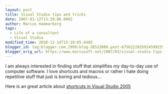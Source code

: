 ```yaml
---
layout: post
title: Visual Studio tips and tricks
date: 2007-03-12T13:29:00.000Z
author: Marcus Hammarberg
tags:
  - Life of a consultant
  - Visual Studio
modified_time: 2010-12-14T15:19:05.640Z
blogger_id: tag:blogger.com,1999:blog-36533086.post-6756222835924599255
blogger_orig_url: https://www.marcusoft.net/2007/03/visual-studio-tips-and-tricks.html
---
```


I am always interested in finding stuff that simplifies my day-to-day
use of computer software. I love shortcuts and macros or rather I hate
doing repetitive stuff that just is boring and tedious...

Here is an great article about [shortcuts in Visual Studio
2005](<http://msdn2.microsoft.com/en-us/library/bb245788(vs.80).aspx>)
